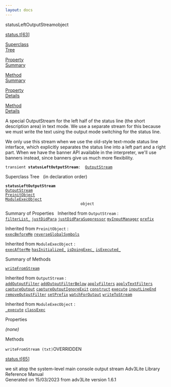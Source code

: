 ```yaml
---
layout: docs
---
```

<span class="title">statusLeftOutputStream</span><span class="type">object</span>

[status.t](../file/status.t.html)\[[63](../source/status.t.html#63)\]

[Superclass  
Tree](#_SuperClassTree_)

[Property  
Summary](#_PropSummary_)

[Method  
Summary](#_MethodSummary_)

[Property  
Details](#_Properties_)

[Method  
Details](#_Methods_)



A special OutputStream for the left half of the status line (the short
description area) in text mode. We use a separate stream for this
because we must write the text using the output mode switching for the
status line.

We only use this stream when we use the old-style text-mode status line
interface, which explicitly separates the status line into a left part
and a right part. When we have the banner API available in the
interpreter, we'll use banners instead, since banners give us much more
flexibility.

`transient `**`statusLeftOutputStream`**` :   `[`OutputStream`](../object/OutputStream.html)



<span id="_SuperClassTree_"></span>



<span class="hdln">Superclass Tree</span>   (in declaration order)



**`statusLeftOutputStream`**  
[`OutputStream`](../object/OutputStream.html)  
[`PreinitObject`](../object/PreinitObject.html)  
[`ModuleExecObject`](../object/ModuleExecObject.html)  
`                                 object`  
<span id="_PropSummary_"></span>



<span class="hdln">Summary of Properties</span>  
Inherited from `OutputStream` :  
[`filterList_`](../object/OutputStream.html#filterList_) [`justDidPara`](../object/OutputStream.html#justDidPara) [`justDidParaSuppressor`](../object/OutputStream.html#justDidParaSuppressor) [`myInputManager`](../object/OutputStream.html#myInputManager) [`prefix`](../object/OutputStream.html#prefix)

Inherited from `PreinitObject` :  
[`execBeforeMe`](../object/PreinitObject.html#execBeforeMe) [`reverseGlobalSymbols`](../object/PreinitObject.html#reverseGlobalSymbols)

Inherited from `ModuleExecObject` :  
[`execAfterMe`](../object/ModuleExecObject.html#execAfterMe) [`hasInitialized_`](../object/ModuleExecObject.html#hasInitialized_) [`isDoingExec_`](../object/ModuleExecObject.html#isDoingExec_) [`isExecuted_`](../object/ModuleExecObject.html#isExecuted_)

<span id="_MethodSummary_"></span>



<span class="hdln">Summary of Methods</span>  



[`writeFromStream`](#writeFromStream)

Inherited from `OutputStream` :  
[`addOutputFilter`](../object/OutputStream.html#addOutputFilter) [`addOutputFilterBelow`](../object/OutputStream.html#addOutputFilterBelow) [`applyFilters`](../object/OutputStream.html#applyFilters) [`applyTextFilters`](../object/OutputStream.html#applyTextFilters) [`captureOutput`](../object/OutputStream.html#captureOutput) [`captureOutputIgnoreExit`](../object/OutputStream.html#captureOutputIgnoreExit) [`construct`](../object/OutputStream.html#construct) [`execute`](../object/OutputStream.html#execute) [`inputLineEnd`](../object/OutputStream.html#inputLineEnd) [`removeOutputFilter`](../object/OutputStream.html#removeOutputFilter) [`setPrefix`](../object/OutputStream.html#setPrefix) [`watchForOutput`](../object/OutputStream.html#watchForOutput) [`writeToStream`](../object/OutputStream.html#writeToStream)



Inherited from `ModuleExecObject` :  
[`_execute`](../object/ModuleExecObject.html#_execute) [`classExec`](../object/ModuleExecObject.html#classExec)

<span id="_Properties_"></span>



<span class="hdln">Properties</span>  



*(none)* <span id="_Methods_"></span>



<span class="hdln">Methods</span>  



<span id="writeFromStream"></span>

`writeFromStream (txt)`<span class="rem">OVERRIDDEN</span>

[status.t](../file/status.t.html)\[[65](../source/status.t.html#65)\]



we sit atop the system-level main console output stream
Adv3Lite Library Reference Manual  
Generated on 15/03/2023 from adv3Lite version 1.6.1


